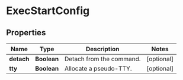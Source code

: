 
# ExecStartConfig

## Properties
Name | Type | Description | Notes
------------ | ------------- | ------------- | -------------
**detach** | **Boolean** | Detach from the command. |  [optional]
**tty** | **Boolean** | Allocate a pseudo-TTY. |  [optional]



